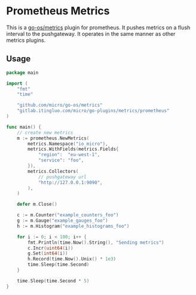 # Prometheus Metrics

This is a [go-os/metrics](https://github.com/micro/go-os/tree/master/metrics) plugin for prometheus. 
It pushes metrics on a flush interval to the pushgateway. It operates in the same manner as other metrics plugins.

## Usage

```go
package main

import (
	"fmt"
	"time"

	"github.com/micro/go-os/metrics"
	"gitlab.itingluo.com/micro/go-plugins/metrics/prometheus"
)

func main() {
	// create new metrics
	m := prometheus.NewMetrics(
		metrics.Namespace("io_micro"),
		metrics.WithFields(metrics.Fields{
			"region":  "eu-west-1",
			"service": "foo",
		}),
		metrics.Collectors(
			// pushgateway url
			"http://127.0.0.1:9090",
		),
	)

	defer m.Close()

	c := m.Counter("example_counters_foo")
	g := m.Gauge("example_gauges_foo")
	h := m.Histogram("example_histograms_foo")

	for i := 0; i < 100; i++ {
		fmt.Println(time.Now().String(), "Sending metrics")
		c.Incr(uint64(i))
		g.Set(int64(i))
		h.Record(time.Now().Unix() * 1e3)
		time.Sleep(time.Second)
	}

	time.Sleep(time.Second * 5)
}
```

